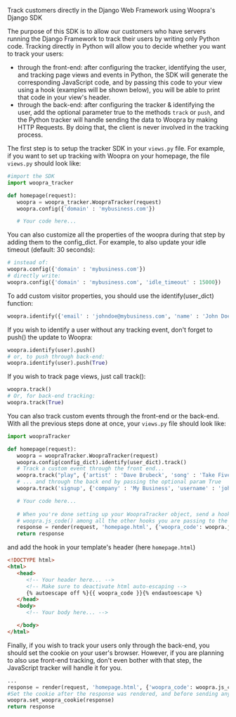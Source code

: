 Track customers directly in the Django Web Framework using Woopra's Django SDK

The purpose of this SDK is to allow our customers who have servers running the Django Framework to track their users by writing only Python code. Tracking directly in Python will allow you to decide whether you want to track your users:
- through the front-end: after configuring the tracker, identifying the user, and tracking page views and events in Python, the SDK will generate the corresponding JavaScript code, and by passing this code to your view using a hook (examples will be shown below), you will be able to print that code in your view's header.
- through the back-end: after configuring the tracker & identifying the user, add the optional parameter true to the methods <code>track</code> or <code>push</code>, and the Python tracker will handle sending the data to Woopra by making HTTP Requests. By doing that, the client is never involved in the tracking process.

The first step is to setup the tracker SDK in your <code>views.py</code> file. For example, if you want to set up tracking with Woopra on your homepage, the file <code>views.py</code> should look like:
``` python
#import the SDK
import woopra_tracker

def homepage(request):
   woopra = woopra_tracker.WoopraTracker(request)
   woopra.config({'domain' : 'mybusiness.com'})

   # Your code here...

```
You can also customize all the properties of the woopra during that step by adding them to the config_dict. For example, to also update your idle timeout (default: 30 seconds):
``` python
# instead of:
woopra.config({'domain' : 'mybusiness.com'})
# directly write:
woopra.config({'domain' : 'mybusiness.com', 'idle_timeout' : 15000})
```
To add custom visitor properties, you should use the identify(user_dict) function:
``` python
woopra.identify({'email' : 'johndoe@mybusiness.com', 'name' : 'John Doe', 'company' : 'My Business'})
```
If you wish to identify a user without any tracking event, don't forget to push() the update to Woopra:
``` python
woopra.identify(user).push()
# or, to push through back-end:
woopra.identify(user).push(True)
```
If you wish to track page views, just call track():
``` python
woopra.track()
# Or, for back-end tracking:
woopra.track(True)
```
You can also track custom events through the front-end or the back-end. With all the previous steps done at once, your <code>views.py</code> file should look like:
``` python
import woopraTracker

def homepage(request):
   woopra = woopraTracker.WoopraTracker(request)
   woopra.config(config_dict).identify(user_dict).track()
   # Track a custom event through the front end...
   woopra.track("play", {'artist' : 'Dave Brubeck', 'song' : 'Take Five', 'genre' : 'Jazz'})
   # ... and through the back end by passing the optional param True
   woopra.track('signup', {'company' : 'My Business', 'username' : 'johndoe', 'plan' : 'Gold'}, True)

   # Your code here...
   
   # When you're done setting up your WoopraTracker object, send a hook containing the value of
   # woopra.js_code() among all the other hooks you are passing to the template.
   response = render(request, 'homepage.html', {'woopra_code': woopra.js_code(), 'foo' : 'bar', })
   return response
```
and add the hook in your template's header (here <code>homepage.html</code>)
``` html
<!DOCTYPE html>
<html>
   <head>
      <!-- Your header here... -->
      <!-- Make sure to deactivate html auto-escaping -->
      {% autoescape off %}{{ woopra_code }}{% endautoescape %}
   </head>
   <body>
      <!-- Your body here... -->

   </body>
</html>
```
Finally, if you wish to track your users only through the back-end, you should set the cookie on your user's browser. However, if you are planning to also use front-end tracking, don't even bother with that step, the JavaScript tracker will handle it for you.
``` python
...
response = render(request, 'homepage.html', {'woopra_code': woopra.js_code(), 'foo' : 'bar', })
#Set the cookie after the response was rendered, and before sending any headers:
woopra.set_woopra_cookie(response)
return response
```